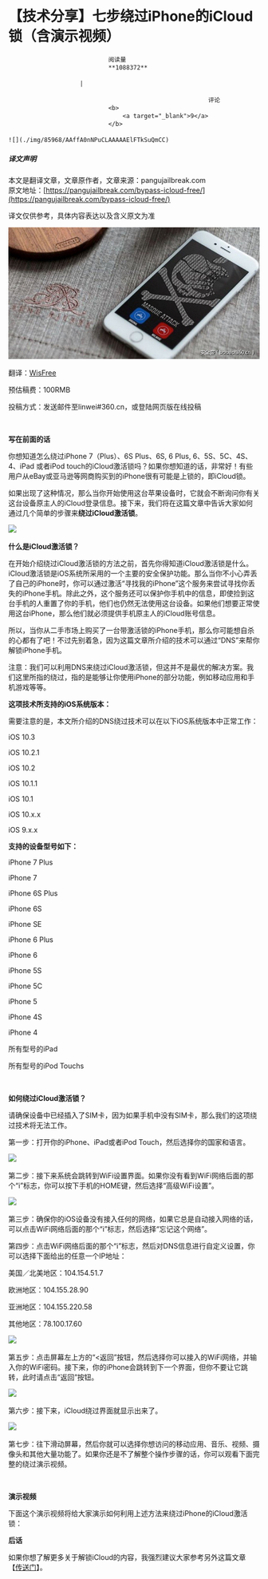 
# 【技术分享】七步绕过iPhone的iCloud锁（含演示视频）


                                阅读量   
                                **1088372**
                            
                        |
                        
                                                            评论
                                <b>
                                    <a target="_blank">9</a>
                                </b>
                                                                                                                                    ![](./img/85968/AAffA0nNPuCLAAAAAElFTkSuQmCC)
                                                                                            



##### 译文声明

本文是翻译文章，文章原作者，文章来源：pangujailbreak.com
                                <br>原文地址：[https://pangujailbreak.com/bypass-icloud-free/](https://pangujailbreak.com/bypass-icloud-free/)

译文仅供参考，具体内容表达以及含义原文为准

[![](./img/85968/t01468c31e7d63dcd6c.png)](./img/85968/t01468c31e7d63dcd6c.png)

翻译：[WisFree](http://bobao.360.cn/member/contribute?uid=2671379114)

预估稿费：100RMB

投稿方式：发送邮件至linwei#360.cn，或登陆网页版在线投稿

**<br>**

**写在前面的话**



你想知道怎么绕过iPhone 7（Plus）、6S Plus、6S, 6 Plus, 6、5S、5C、4S、4、iPad 或者iPod touch的iCloud激活锁吗？如果你想知道的话，非常好！有些用户从eBay或亚马逊等网商购买到的iPhone很有可能是上锁的，即iCloud锁。

如果出现了这种情况，那么当你开始使用这台苹果设备时，它就会不断询问你有关这台设备原主人的iCloud登录信息。接下来，我们将在这篇文章中告诉大家如何通过几个简单的步骤来**绕过iCloud激活锁**。

[![](./img/85968/AAffA0nNPuCLAAAAAElFTkSuQmCC)](https://p3.ssl.qhimg.com/t01cf7bdbca7f0a7e82.png)



**什么是iCloud激活锁？**



在开始介绍绕过iCloud激活锁的方法之前，首先你得知道iCloud激活锁是什么。iCloud激活锁是iOS系统所采用的一个主要的安全保护功能。那么当你不小心弄丢了自己的iPhone时，你可以通过激活“寻找我的iPhone”这个服务来尝试寻找你丢失的iPhone手机。除此之外，这个服务还可以保护你手机中的信息，即使捡到这台手机的人重置了你的手机，他们也仍然无法使用这台设备。如果他们想要正常使用这台iPhone，那么他们就必须提供手机原主人的iCloud账号信息。

所以，当你从二手市场上购买了一台带激活锁的iPhone手机，那么你可能想自杀的心都有了吧！不过先别着急，因为这篇文章所介绍的技术可以通过“DNS”来帮你解锁iPhone手机。

注意：我们可以利用DNS来绕过iCloud激活锁，但这并不是最优的解决方案。我们这里所指的绕过，指的是能够让你使用iPhone的部分功能，例如移动应用和手机游戏等等。

**这项技术所支持的iOS系统版本：**

需要注意的是，本文所介绍的DNS绕过技术可以在以下iOS系统版本中正常工作：

iOS 10.3

iOS 10.2.1

iOS 10.2

iOS 10.1.1

iOS 10.1

iOS 10.x.x

iOS 9.x.x

**支持的设备型号如下：**

iPhone 7 Plus

iPhone 7

iPhone 6S Plus

iPhone 6S

iPhone SE

iPhone 6 Plus

iPhone 6

iPhone 5S

iPhone 5C

iPhone 5

iPhone 4S

iPhone 4

所有型号的iPad

所有型号的iPod Touchs

<br>

**如何绕过iCloud激活锁？**



请确保设备中已经插入了SIM卡，因为如果手机中没有SIM卡，那么我们的这项绕过技术将无法工作。

第一步：打开你的iPhone、iPad或者iPod Touch，然后选择你的国家和语言。

[![](./img/85968/AAffA0nNPuCLAAAAAElFTkSuQmCC)](https://p5.ssl.qhimg.com/t019d8f1db58e12dda7.png)

第二步：接下来系统会跳转到WiFi设置界面。如果你没有看到WiFi网络后面的那个“i”标志，你可以按下手机的HOME键，然后选择“高级WiFi设置”。

[![](./img/85968/AAffA0nNPuCLAAAAAElFTkSuQmCC)](https://p1.ssl.qhimg.com/t0146b0f623e27a3456.png)

第三步：确保你的iOS设备没有接入任何的网络，如果它总是自动接入网络的话，可以点击WiFi网络后面的那个“i”标志，然后选择“忘记这个网络”。

第四步：点击WiFi网络后面的那个“i”标志，然后对DNS信息进行自定义设置，你可以选择下面给出的任意一个IP地址：

美国／北美地区：104.154.51.7

欧洲地区：104.155.28.90

亚洲地区：104.155.220.58

其他地区：78.100.17.60

[![](./img/85968/AAffA0nNPuCLAAAAAElFTkSuQmCC)](https://p1.ssl.qhimg.com/t01a443f126eb5b411c.png)

第五步：点击屏幕左上方的“&lt;返回”按钮，然后选择你可以接入的WiFi网络，并输入你的WiFi密码。接下来，你的iPhone会跳转到下一个界面，但你不要让它跳转，此时请点击“返回”按钮。

[![](./img/85968/AAffA0nNPuCLAAAAAElFTkSuQmCC)](https://p0.ssl.qhimg.com/t01e90b7e88f81968d3.png)

第六步：接下来，iCloud绕过界面就显示出来了。

[![](./img/85968/AAffA0nNPuCLAAAAAElFTkSuQmCC)](https://p3.ssl.qhimg.com/t013d0de75f82391b7a.png)

第七步：往下滑动屏幕，然后你就可以选择你想访问的移动应用、音乐、视频、摄像头和其他大量功能了。如果你还是不了解整个操作步骤的话，你可以观看下面完整的绕过演示视频。

<br>

**演示视频**



下面这个演示视频将给大家演示如何利用上述方法来绕过iPhone的iCloud激活锁：



**后话**



如果你想了解更多关于解锁iCloud的内容，我强烈建议大家参考另外这篇文章【[传送门](https://pangujailbreak.com/icloud-unlock-iphone/)】。

<br style="text-align: left">
